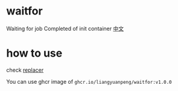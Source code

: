 
# waitfor
Waiting for job Completed of init container  [中文](README_zh.md)


# how to use  

check [replacer](https://github.com/liangyuanpeng/replacer/blob/main/deploy/deployment.yaml)
  
You can use ghcr image of `ghcr.io/liangyuanpeng/waitfor:v1.0.0`